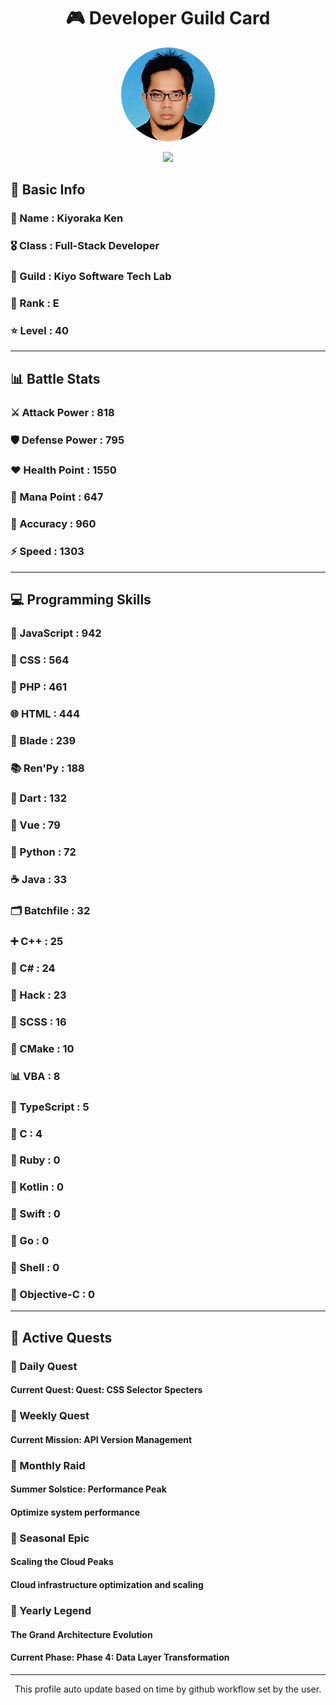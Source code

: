 <div align="center">

# 🎮 Developer Guild Card

<!-- Replace with your profile image -->
<img src="./assets/profile.png" width="150" height="150" style="border-radius: 50%"/>

![](https://komarev.com/ghpvc/?username=Kiyoraka&style=flat)
</div>

##  📌 Basic Info
### 👤 Name : Kiyoraka Ken
### 🎖️ Class : Full-Stack Developer
### 🎪 Guild : Kiyo Software Tech Lab 
### 🔰 Rank : E 
### ⭐ Level : 40

---
## 📊 Battle Stats

### ⚔️ Attack Power  : 818 
### 🛡️ Defense Power : 795 
### ❤️ Health Point  : 1550 
### 🔮 Mana Point    : 647 
### 🎯 Accuracy      : 960 
### ⚡ Speed         : 1303

---
## 💻 Programming Skills

### 📜 JavaScript : 942
### 🎨 CSS : 564
### 🐘 PHP : 461
### 🌐 HTML : 444
### 🧷 Blade : 239
### 📚 Ren'Py : 188
### 🎯 Dart : 132
### 💚 Vue : 79
### 🐍 Python : 72
### ☕ Java : 33
### 🗂️ Batchfile : 32
### ➕ C++ : 25
### 🎯 C# : 24
### 🧬 Hack : 23
### 🎨 SCSS : 16
### 🧱 CMake : 10
### 📊 VBA : 8
### 🔷 TypeScript : 5
### 🎯 C : 4
### 💎 Ruby : 0
### 🔰 Kotlin : 0
### 📱 Swift : 0
### 🐹 Go : 0
### 🐚 Shell : 0
### 🍎 Objective-C : 0

---
## 📜 Active Quests

### 🌅 Daily Quest

#### Current Quest: Quest: CSS Selector Specters

### 📅 Weekly Quest
#### Current Mission: API Version Management

### 🌙 Monthly Raid
#### Summer Solstice: Performance Peak
#### Optimize system performance

### 🌠 Seasonal Epic
#### Scaling the Cloud Peaks
#### Cloud infrastructure optimization and scaling

### 👑 Yearly Legend
#### The Grand Architecture Evolution
#### Current Phase: Phase 4: Data Layer Transformation

---
<div align="center">
  This profile auto update based on time by github workflow set by the user.
</div>